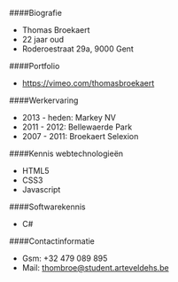 ####Biografie
  * Thomas Broekaert
  * 22 jaar oud
  * Roderoestraat 29a, 9000 Gent
  
####Portfolio
  * https://vimeo.com/thomasbroekaert
  
####Werkervaring
  * 2013 - heden: Markey NV
  * 2011 - 2012: Bellewaerde Park
  * 2007 - 2011: Broekaert Selexion
  
####Kennis webtechnologieën
  * HTML5
  * CSS3
  * Javascript
  
####Softwarekennis
  * C#
  
####Contactinformatie
  * Gsm: +32 479 089 895
  * Mail: thombroe@student.arteveldehs.be
